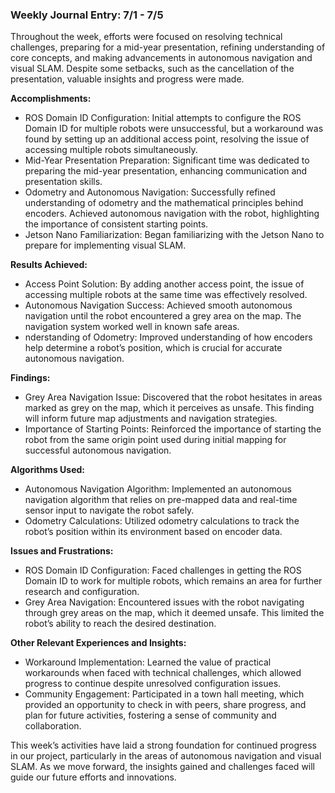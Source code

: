 ### Weekly Journal Entry: 7/1 - 7/5

Throughout the week, efforts were focused on resolving technical challenges, preparing for a mid-year presentation, refining understanding of core concepts, and making advancements in autonomous navigation and visual SLAM. Despite some setbacks, such as the cancellation of the presentation, valuable insights and progress were made.

**Accomplishments:**

- ROS Domain ID Configuration: Initial attempts to configure the ROS Domain ID for multiple robots were unsuccessful, but a workaround was found by setting up an additional access point, resolving the issue of accessing multiple robots simultaneously.
- Mid-Year Presentation Preparation: Significant time was dedicated to preparing the mid-year presentation, enhancing communication and presentation skills.
- Odometry and Autonomous Navigation: Successfully refined understanding of odometry and the mathematical principles behind encoders. Achieved autonomous navigation with the robot, highlighting the importance of consistent starting points.
- Jetson Nano Familiarization: Began familiarizing with the Jetson Nano to prepare for implementing visual SLAM.

**Results Achieved:**

- Access Point Solution: By adding another access point, the issue of accessing multiple robots at the same time was effectively resolved.
- Autonomous Navigation Success: Achieved smooth autonomous navigation until the robot encountered a grey area on the map. The navigation system worked well in known safe areas.
- nderstanding of Odometry: Improved understanding of how encoders help determine a robot’s position, which is crucial for accurate autonomous navigation.

**Findings:**

- Grey Area Navigation Issue: Discovered that the robot hesitates in areas marked as grey on the map, which it perceives as unsafe. This finding will inform future map adjustments and navigation strategies.
- Importance of Starting Points: Reinforced the importance of starting the robot from the same origin point used during initial mapping for successful autonomous navigation.

**Algorithms Used:**

- Autonomous Navigation Algorithm: Implemented an autonomous navigation algorithm that relies on pre-mapped data and real-time sensor input to navigate the robot safely.
- Odometry Calculations: Utilized odometry calculations to track the robot’s position within its environment based on encoder data.

**Issues and Frustrations:**

- ROS Domain ID Configuration: Faced challenges in getting the ROS Domain ID to work for multiple robots, which remains an area for further research and configuration.
- Grey Area Navigation: Encountered issues with the robot navigating through grey areas on the map, which it deemed unsafe. This limited the robot’s ability to reach the desired destination.

**Other Relevant Experiences and Insights:**

- Workaround Implementation: Learned the value of practical workarounds when faced with technical challenges, which allowed progress to continue despite unresolved configuration issues.
- Community Engagement: Participated in a town hall meeting, which provided an opportunity to check in with peers, share progress, and plan for future activities, fostering a sense of community and collaboration.

This week’s activities have laid a strong foundation for continued progress in our project, particularly in the areas of autonomous navigation and visual SLAM. As we move forward, the insights gained and challenges faced will guide our future efforts and innovations.
